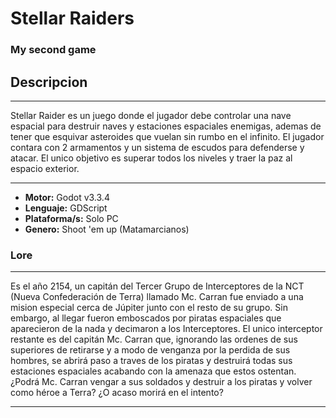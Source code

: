 # Stellar Raiders

### My second game

## Descripcion

****
Stellar Raider es un juego donde el jugador debe controlar una nave espacial para destruir naves y estaciones espaciales enemigas,
ademas de tener que esquivar asteroides que vuelan sin rumbo en el infinito. El jugador contara con 2 armamentos y un sistema de 
escudos para defenderse y atacar. El unico objetivo es superar todos los niveles y traer la paz al espacio exterior.
****



* __Motor:__ Godot v3.3.4
* __Lenguaje:__ GDScript
* __Plataforma/s:__ Solo PC
* __Genero:__ Shoot 'em up (Matamarcianos)



### Lore

****
Es el año 2154, un capitán del Tercer Grupo de Interceptores de la NCT (Nueva Confederación de Terra) llamado Mc. Carran fue enviado 
a una mision especial cerca de Júpiter junto con el resto de su grupo. Sin embargo, al llegar fueron emboscados por piratas espaciales que 
aparecieron de la nada y decimaron a los Interceptores. El unico interceptor restante es del capitán Mc. Carran que, ignorando las 
ordenes de sus superiores de retirarse y a modo de venganza por la perdida de sus hombres, se abrirá paso a traves de los piratas y 
destruirá todas sus estaciones espaciales acabando con la amenaza que estos ostentan. 
¿Podrá Mc. Carran vengar a sus soldados y destruir a los piratas y volver como héroe a Terra? ¿O acaso morirá en el intento?
****
